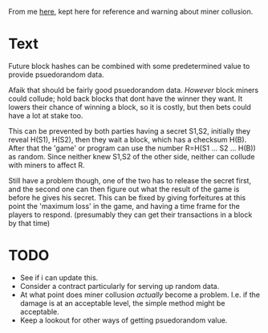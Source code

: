 From me [here](https://forum.ethereum.org/discussion/comment/2758/#Comment_2758),
kept here for reference and warning about miner collusion.

# Text

Future block hashes can be combined with some predetermined value to
provide psuedorandom data.

Afaik that should be fairly good psuedorandom data. *However* block miners
could collude; hold back blocks that dont have the winner they want. It 
lowers their chance of winning a block, so it is costly, but then bets could
have a lot at stake too.

This can be prevented by both parties having a secret S1,S2, initially they
reveal H(S1), H(S2), then they wait a block, which has a checksum H(B). After
that the 'game' or program can use the number R=H(S1 ... S2 ... H(B)) as random.
Since neither knew S1,S2 of the other side, neither can collude with miners to
affect R.

Still have a problem though, one of the two has to release the secret first,
and the second one can then figure out what the result of the game is before 
he gives his secret. This can be fixed by giving forfeitures at this point the
'maximum loss' in the game, and having a time frame for the players to respond.
(presumably they can get their transactions in a block by that time)

# TODO
* See if i can update this.
* Consider a contract particularly for serving up random data.
* At what point does miner collusion *actually* become a problem. I.e. if the
  damage is at an acceptable level, the simple method might be acceptable.
* Keep a lookout for other ways of getting psuedorandom value.
